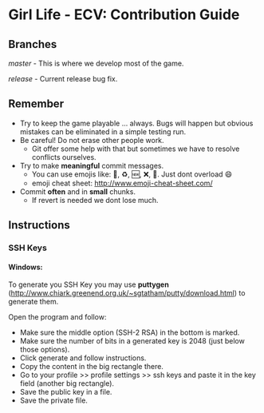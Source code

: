 # Girl Life - ECV: Contribution Guide

## Branches

*master*  - This is where we develop most of the game.

*release* - Current release bug fix.

## Remember

- Try to keep the game playable ... always. Bugs will happen but obvious mistakes can be eliminated in a simple testing run.
- Be careful! Do not erase other people work. 
    - Git offer some help with that but sometimes we have to resolve conflicts ourselves.
- Try to make **meaningful** commit messages.
    - You can use emojis like: :wrench:, :recycle:, :new:, :x:, :shower:. Just dont overload :smile:
    - emoji cheat sheet: http://www.emoji-cheat-sheet.com/
- Commit **often** and in **small** chunks. 
    - If revert is needed we dont lose much.

## Instructions

### SSH Keys

#### Windows:

To generate you SSH Key you may use **puttygen** (http://www.chiark.greenend.org.uk/~sgtatham/putty/download.html)  to generate them.

Open the program and follow:

- Make sure the middle option (SSH-2 RSA) in the bottom is marked.
- Make sure the number of bits in a generated key is 2048 (just below those options).
- Click generate and follow instructions.
- Copy the content in the big rectangle there.
- Go to your profile >> profile settings >> ssh keys and paste it in the key field (another big rectangle).
- Save the public key in a file.
- Save the private file.